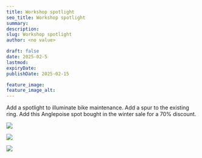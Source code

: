 ```yaml
---
title: Workshop spotlight
seo_title: Workshop spotlight
summary:
description:
slug: Workshop spotlight
author: <no value>

draft: false
date: 2025-02-5
lastmod:
expiryDate:
publishDate: 2025-02-15

feature_image:
feature_image_alt:
---
```

Add a spotlight to illuminate bike maintenance. Add a spur to the existing ring. 
Add this Anglepoise spot bought in the winter sale for a 70% discount.



![](/images/1599.jpeg)


![](/images/1597.jpeg)

![](/images/1598.jpeg)